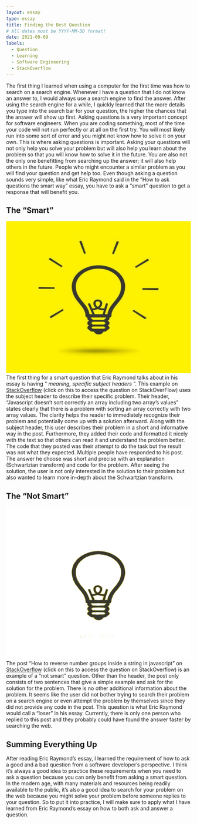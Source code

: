 ```yaml
---
layout: essay
type: essay
title: Finding the Best Question
# All dates must be YYYY-MM-DD format!
date: 2021-09-09
labels:
  - Question
  - Learning
  - Software Engineering
  - StackOverflow
---
```


The first thing I learned when using a computer for the first time was how to search on a search engine. Whenever I have a question that I do not know an answer to, I would always use a search engine to find the answer. After using the search engine for a while, I quickly learned that the more details you type into the search bar for your question, the higher the chances that the answer will show up first. Asking questions is a very important concept for software engineers. When you are coding something, most of the time your code will not run perfectly or at all on the first try. You will most likely run into some sort of error and you might not know how to solve it on your own. This is where asking questions is important. Asking your questions will not only help you solve your problem but will also help you learn about the problem so that you will know how to solve it in the future. You are also not the only one benefitting from searching up the answer; it will also help others in the future. People who might encounter a similar problem as you will find your question and get help too. Even though asking a question sounds very simple, like what Eric Raymond said in the “How to ask questions the smart way” essay, you have to ask a “smart” question to get a response that will benefit you.

## The “Smart”

<img class="ui medium right floated image" src="../images/question1.png"> The first thing for a smart question that Eric Raymond talks about in his essay is having “<i> meaning, specific subject headers </i>”. This example on <a href="https://stackoverflow.com/questions/69108359/javascript-doesnt-sort-correctly-an-array-including-two-arrays-values">StackOverflow</a> (click on this to access the question on StackOverFlow) uses the subject header to describe their specific problem. Their header, “Javascript doesn’t sort correctly an array including two array’s values” states clearly that there is a problem with sorting an array correctly with two array values. The clarity helps the reader to immediately recognize their problem and potentially come up with a solution afterward. Along with the subject header, this user describes their problem in a short and informative way in the post. Furthermore, they added their code and formatted it nicely with the text so that others can read it and understand the problem better. The code that they posted was their attempt to do the task but the result was not what they expected. Multiple people have responded to his post. The answer he choose was short and precise with an explanation (Schwartzian transform) and code for the problem. After seeing the solution, the user is not only interested in the solution to their problem but also wanted to learn more in-depth about the Schwartzian transform.   

## The “Not Smart”

<img class="ui medium right floated image" src="../images/question2.jpg"> The post “How to reverse number groups inside a string in javascript” on  <a href="https://stackoverflow.com/questions/69114812/how-to-reverse-number-groups-inside-a-string-in-javascript">StackOverflow</a> (click on this to access the question on StackOverflow) is an example of a “not smart” question. Other than the header, the post only consists of two sentences that give a simple example and ask for the solution for the problem. There is no other additional information about the problem. It seems like the user did not bother trying to search their problem on a search engine or even attempt the problem by themselves since they did not provide any code in the post. This question is what Eric Raymond would call a “loser” in his essay. Currently, there is only one person who replied to this post and they probably could have found the answer faster by searching the web.

## Summing Everything Up

After reading Eric Raymond’s essay, I learned the requirement of how to ask a good and a bad question from a software developer’s perspective. I think it’s always a good idea to practice these requirements when you need to ask a question because you can only benefit from asking a smart question. In the modern age, with many materials and resources being readily available to the public, it’s also a good idea to search for your problem on the web because you might solve your problem before someone replies to your question. So to put it into practice, I will make sure to apply what I have learned from Eric Raymond’s essay on how to both ask and answer a question. 
